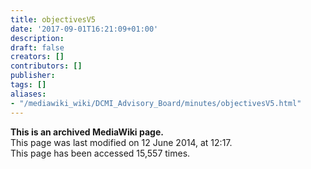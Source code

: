 ```yaml
---
title: objectivesV5
date: '2017-09-01T16:21:09+01:00'
description: 
draft: false
creators: []
contributors: []
publisher: 
tags: []
aliases:
- "/mediawiki_wiki/DCMI_Advisory_Board/minutes/objectivesV5.html"
---
```


 **This is an archived MediaWiki page.**  
This page was last modified on 12 June 2014, at 12:17.  
This page has been accessed 15,557 times.

